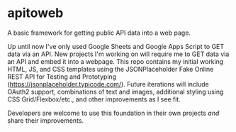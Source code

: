# apitoweb
A basic framework for getting public API data into a web page.

Up until now I've only used Google Sheets and Google Apps Script to GET data via an API. New projects I'm working on will require me to GET data via an API and embed it into a webpage. This repo contains my initial working HTML, JS, and CSS templates using the JSONPlaceholder
Fake Online REST API for Testing and Prototyping (https://jsonplaceholder.typicode.com/). Future iterations will include OAuth2 support, combinations of text and images, additional styling using CSS Grid/Flexbox/etc., and other improvements as I see fit.

Developers are welcome to use this foundation in their own projects *and* share their improvements.

